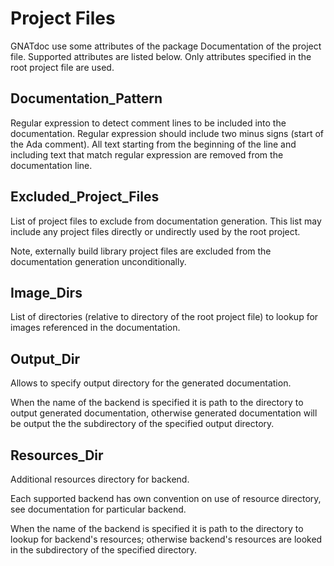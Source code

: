 # Project Files

GNATdoc use some attributes of the package Documentation of the project file.
Supported attributes are listed below. Only attributes specified in the root
project file are used.

## Documentation_Pattern

Regular expression to detect comment lines to be included into the
documentation. Regular expression should include two minus signs (start of the
Ada comment). All text starting from the beginning of the line and including
text that match regular expression are removed from the documentation line.

## Excluded_Project_Files

List of project files to exclude from documentation generation. This list may
include any project files directly or undirectly used by the root project.

Note, externally build library project files are excluded from the
documentation generation unconditionally.

## Image_Dirs

List of directories (relative to directory of the root project file) to lookup
for images referenced in the documentation.

## Output_Dir

Allows to specify output directory for the generated documentation.

When the name of the backend is specified it is path to the directory to output
generated documentation, otherwise generated documentation will be output the
the subdirectory of the specified output directory.

## Resources_Dir

Additional resources directory for backend.

Each supported backend has own convention on use of resource directory, see
documentation for particular backend.

When the name of the backend is specified it is path to the directory to lookup
for backend's resources; otherwise backend's resources are looked in the
subdirectory of the specified directory.
